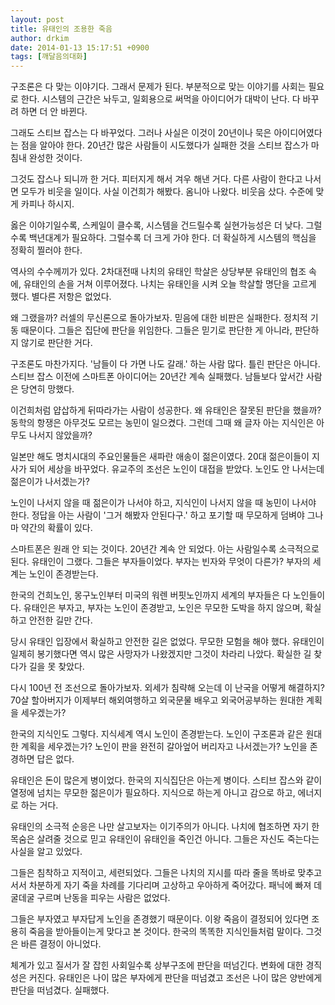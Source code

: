 ```yaml
---
layout: post
title: 유태인의 조용한 죽음
author: drkim
date: 2014-01-13 15:17:51 +0900
tags: [깨달음의대화]
---
```

구조론은 다 맞는 이야기다. 그래서 문제가 된다. 부분적으로 맞는 이야기를 사회는 필요로 한다. 시스템의 근간은 놔두고, 일회용으로 써먹을 아이디어가 대박이 난다. 다 바꾸려 하면 더 안 바뀐다.

  


그래도 스티브 잡스는 다 바꾸었다. 그러나 사실은 이것이 20년이나 묵은 아이디어였다는 점을 알아야 한다. 20년간 많은 사람들이 시도했다가 실패한 것을 스티브 잡스가 마침내 완성한 것이다. 

  


그것도 잡스나 되니까 한 거다. 피터지게 해서 겨우 해낸 거다. 다른 사람이 한다고 나서면 모두가 비웃을 일이다. 사실 이건희가 해봤다. 옴니아 나왔다. 비웃음 샀다. 수준에 맞게 카피나 하시지. 

  


옳은 이야기일수록, 스케일이 클수록, 시스템을 건드릴수록 실현가능성은 더 낮다. 그럴수록 백년대계가 필요하다. 그럴수록 더 크게 가야 한다. 더 확실하게 시스템의 핵심을 정확히 찔러야 한다. 

  


역사의 수수께끼가 있다. 2차대전때 나치의 유태인 학살은 상당부분 유태인의 협조 속에, 유태인의 손을 거쳐 이루어졌다. 나치는 유태인을 시켜 오늘 학살할 명단을 고르게 했다. 별다른 저항은 없었다. 

  


왜 그랬을까? 러셀의 무신론으로 돌아가보자. 믿음에 대한 비판은 실패한다. 정치적 기동 때문이다. 그들은 집단에 판단을 위임한다. 그들은 믿기로 판단한 게 아니라, 판단하지 않기로 판단한 거다. 

  


구조론도 마찬가지다. '남들이 다 가면 나도 갈래.' 하는 사람 많다. 틀린 판단은 아니다. 스티브 잡스 이전에 스마트폰 아이디어는 20년간 계속 실패했다. 남들보다 앞서간 사람은 당연히 망했다. 

  


이건희처럼 얍삽하게 뒤따라가는 사람이 성공한다. 왜 유태인은 잘못된 판단을 했을까? 동학의 항쟁은 아무것도 모르는 농민이 일으켰다. 그런데 그때 왜 글자 아는 지식인은 아무도 나서지 않았을까? 

  


일본만 해도 명치시대의 주요인물들은 새파란 애송이 젊은이였다. 20대 젊은이들이 지사가 되어 세상을 바꾸었다. 유교주의 조선은 노인이 대접을 받았다. 노인도 안 나서는데 젊은이가 나서겠는가?

  


노인이 나서지 않을 때 젊은이가 나서야 하고, 지식인이 나서지 않을 때 농민이 나서야 한다. 정답을 아는 사람이 '그거 해봤자 안된다구.' 하고 포기할 때 무모하게 덤벼야 그나마 약간의 확률이 있다. 

  


스마트폰은 원래 안 되는 것이다. 20년간 계속 안 되었다. 아는 사람일수록 소극적으로 된다. 유태인이 그랬다. 그들은 부자들이었다. 부자는 빈자와 무엇이 다른가? 부자의 세계는 노인이 존경받는다. 

  


한국의 건희노인, 몽구노인부터 미국의 워렌 버핏노인까지 세계의 부자들은 다 노인들이다. 유태인은 부자고, 부자는 노인이 존경받고, 노인은 무모한 도박을 하지 않으며, 확실하고 안전한 길만 간다. 

  


당시 유태인 입장에서 확실하고 안전한 길은 없었다. 무모한 모험을 해야 했다. 유태인이 일제히 봉기했다면 역시 많은 사망자가 나왔겠지만 그것이 차라리 나았다. 확실한 길 찾다가 길을 못 찾았다. 

  


다시 100년 전 조선으로 돌아가보자. 외세가 침략해 오는데 이 난국을 어떻게 해결하지? 70살 할아버지가 이제부터 해외여행하고 외국문물 배우고 외국어공부하는 원대한 계획을 세우겠는가? 

  


한국의 지식인도 그렇다. 지식세계 역시 노인이 존경받는다. 노인이 구조론과 같은 원대한 계획을 세우겠는가? 노인이 판을 완전히 갈아엎어 버리자고 나서겠는가? 노인을 존경하면 답은 없다. 

  


유태인은 돈이 많은게 병이었다. 한국의 지식집단은 아는게 병이다. 스티브 잡스와 같이 열정에 넘치는 무모한 젊은이가 필요하다. 지식으로 하는게 아니고 감으로 하고, 에너지로 하는 거다.

  


유태인의 소극적 순응은 나만 살고보자는 이기주의가 아니다. 나치에 협조하면 자기 한 목숨은 살려줄 것으로 믿고 유태인이 유태인을 죽인건 아니다. 그들은 자신도 죽는다는 사실을 알고 있었다. 

  


그들은 침착하고 지적이고, 세련되었다. 그들은 나치의 지시를 따라 줄을 똑바로 맞추고 서서 차분하게 자기 죽을 차례를 기다리며 고상하고 우아하게 죽어갔다. 패닉에 빠져 데굴데굴 구르며 난동을 피우는 사람은 없었다.

  


그들은 부자였고 부자답게 노인을 존경했기 때문이다. 이왕 죽음이 결정되어 있다면 조용히 죽음을 받아들이는게 맞다고 본 것이다. 한국의 똑똑한 지식인들처럼 말이다. 그것은 바른 결정이 아니었다. 

  



  체계가 있고 질서가 잘 잡힌 사회일수록 상부구조에 판단을 떠넘긴다. 변화에 대한 경직성은 커진다. 유태인은 나이 많은 부자에게 판단을 떠넘겼고 조선은 나이 많은 양반에게 판단을 떠넘겼다. 실패했다.
